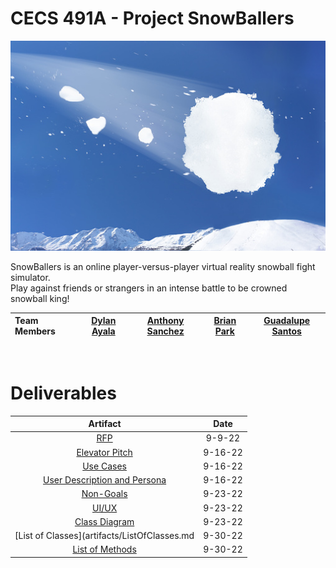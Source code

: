 # CECS 491A - Project SnowBallers

![Snowball](resources/snowball.jpg)

SnowBallers is an online player-versus-player virtual reality snowball fight simulator.  
Play against friends or strangers in an intense battle to be crowned snowball king!

|Team Members|[Dylan Ayala](https://github.com/BlackSwiss)|[Anthony Sanchez](https://github.com/AnthonySanchez150)|[Brian Park](https://github.com/brianpark24)|[Guadalupe Santos](https://github.com/alfonsantos6)|
|:-|:-:|:-:|:-:|:-:|

&nbsp;

# Deliverables

|  Artifact  |  Date  |
|:----------:|:------:|
|[RFP](artifacts/RFP.md)|9-9-22|
|[Elevator Pitch](artifacts/ElevatorPitch.md)|9-16-22|
|[Use Cases](artifacts/UseCases.md)|9-16-22|
|[User Description and Persona](artifacts/User%20Description%20and%20Person.md)|9-16-22|
|[Non-Goals](artifacts/NonGoals.md)|9-23-22|
|[UI/UX](artifacts/UI.md)|9-23-22|
|[Class Diagram](artifacts/ClassDiagram.md)|9-23-22|
|[List of Classes](artifacts/ListOfClasses.md|9-30-22|
|[List of Methods](artifacts/listOfMethods.md)|9-30-22|
